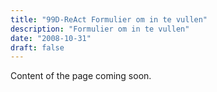 ```yaml
---
title: "99D-ReAct Formulier om in te vullen"
description: "Formulier om in te vullen"
date: "2008-10-31"
draft: false
---
```


Content of the page coming soon.

